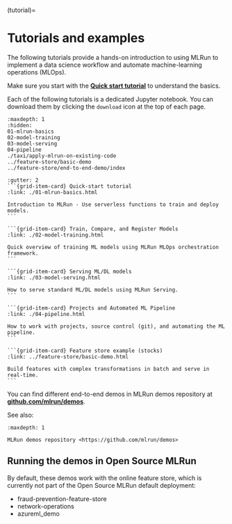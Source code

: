 (tutorial)=
# Tutorials and examples

The following tutorials provide a hands-on introduction to using MLRun to implement a data science workflow and automate machine-learning operations (MLOps).

Make sure you start with the [**Quick start tutorial**](./01-mlrun-basics.html) to understand the basics.

Each of the following tutorials is a dedicated Jupyter notebook. You can download them by clicking the `download` icon at the top of each page.

```{toctree}
:maxdepth: 1
:hidden:
01-mlrun-basics
02-model-training
03-model-serving
04-pipeline
./taxi/apply-mlrun-on-existing-code
../feature-store/basic-demo
../feature-store/end-to-end-demo/index

```

````{grid} 2
:gutter: 2
```{grid-item-card} Quick-start tutorial
:link: ./01-mlrun-basics.html

Introduction to MLRun - Use serverless functions to train and deploy models.
```

```{grid-item-card} Train, Compare, and Register Models
:link: ./02-model-training.html

Quick overview of training ML models using MLRun MLOps orchestration framework.
```

```{grid-item-card} Serving ML/DL models
:link: ./03-model-serving.html

How to serve standard ML/DL models using MLRun Serving.
```

```{grid-item-card} Projects and Automated ML Pipeline
:link: ./04-pipeline.html

How to work with projects, source control (git), and automating the ML pipeline.
```

```{grid-item-card} Feature store example (stocks)
:link: ../feature-store/basic-demo.html

Build features with complex transformations in batch and serve in real-time.
```

````

You can find different end-to-end demos in MLRun demos repository at [**github.com/mlrun/demos**](https://github.com/mlrun/demos).
<!-- Alternatively, use the interactive MLRun [**Katacoda Scenarios**](https://www.katacoda.com/mlrun) that teach how to install and use MLRun. -->See also:

```{toctree}
:maxdepth: 1

MLRun demos repository <https://github.com/mlrun/demos>

```
## Running the demos in Open Source MLRun

By default, these demos work with the online feature store, which is currently not part of the Open Source MLRun default deployment:
- fraud-prevention-feature-store 
- network-operations
- azureml_demo